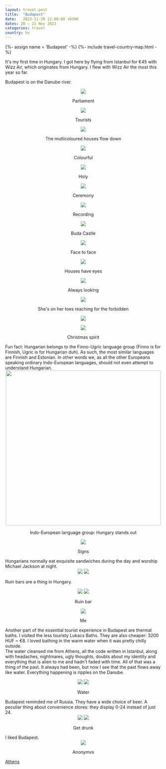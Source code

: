 ```yaml
---
layout: travel-post
title:  "Budapest"
date:   2023-11-20 12:00:00 +0300
dates: 20 – 21 Nov 2023
categories: travel
country: hu
---
```

{%- assign name = 'Budapest' -%}
{%- include travel-country-map.html -%}


It's my first time in Hungary. I got here by flying from Istanbul for €45 with Wizz Air, which originates from Hungary. I flew with Wizz Air the most this year so far. 

Budapest is on the Danube river.
<center>
<img src="{{site.baseurl}}/assets/img/budapest/1.jpg" />
<p class="image-label">Parliament</p>
</center>
<center>
<img src="{{site.baseurl}}/assets/img/budapest/2.jpg" />
<p class="image-label">Tourists</p>
</center>
<center>
<img src="{{site.baseurl}}/assets/img/budapest/3.jpg" />
<p class="image-label">The mutlicoloured houses flow down</p>
</center>
<center>
<img src="{{site.baseurl}}/assets/img/budapest/5.jpg" />
<p class="image-label">Colourful</p>
</center>
<center>
<img src="{{site.baseurl}}/assets/img/budapest/6.jpg" />
<p class="image-label">Holy</p>
</center>
<center>
<img src="{{site.baseurl}}/assets/img/budapest/7.jpg" />
<p class="image-label">Ceremony</p>
</center>
<center>
<img src="{{site.baseurl}}/assets/img/budapest/8.jpg" />
<p class="image-label">Recording</p>
</center>
<center>
<img src="{{site.baseurl}}/assets/img/budapest/9.jpg" />
<p class="image-label">Buda Castle</p>
</center>
<center>
<img src="{{site.baseurl}}/assets/img/budapest/10.jpg" />
<p class="image-label">Face to face</p>
</center>
<center>
<img src="{{site.baseurl}}/assets/img/budapest/12.jpg" />
<p class="image-label">Houses have eyes</p>
</center>
<center>
<img src="{{site.baseurl}}/assets/img/budapest/11.jpg" />
<p class="image-label">Always looking</p>
</center>
<center>
<img src="{{site.baseurl}}/assets/img/budapest/13.jpg" />
<p class="image-label">She's on her toes reaching for the forbidden</p>
</center>
<center>
<img src="{{site.baseurl}}/assets/img/budapest/15.jpg" />
<p class="image-label"></p>
</center>
<center>
<img src="{{site.baseurl}}/assets/img/budapest/14.jpg" />
<p class="image-label">Christmas spirit</p>
</center>
Fun fact: Hungarian belongs to the Finno-Ugric language group (Finno is for Finnish, Ugric is for Hungarian duh). As such, the most similar languages are Finnish and Estonian. In other words we, as all the other Europeans speaking ordinary Indo-European languages, should not even attempt to understand Hungarian.
<center>
<img src="{{site.baseurl}}/assets/img/budapest/indo-european.png" width="500" />
<p class="image-label">Indo-European language group: Hungary stands out</p>
</center>
<center>
<img src="{{site.baseurl}}/assets/img/budapest/18.jpg" />
<p class="image-label">Signs</p>
</center>
Hungarians normally eat exquisite sandwiches during the day and worship Michael Jackson at night.
<center>
    <div class="side-by-side">
        <img src="{{site.baseurl}}/assets/img/budapest/17.jpg" />
        <img src="{{site.baseurl}}/assets/img/budapest/16.jpg" />
    </div>
    <p class="image-label"></p>
</center>

Ruin bars are a thing in Hungary.
<center>
    <div class="side-by-side">
        <img src="{{site.baseurl}}/assets/img/budapest/20.jpg" />
        <img src="{{site.baseurl}}/assets/img/budapest/21.jpg" />
    </div>
    <p class="image-label">Ruin bar</p>
</center>

<center>
<img src="{{site.baseurl}}/assets/img/budapest/19.jpg" />
<p class="image-label">Me</p>
</center>

Another part of the essential tourist experience in Budapest are thermal baths. I visited the less touristy Lukacs Baths. They are also cheaper: 3200 HUF ~ €8.  I loved bathing in the warm water when it was pretty chilly outside.   
The water cleansed me from Athens, all the code written in Istanbul, along with headaches, nightmares, ugly thoughts, doubts about my identity and everything that is alien to me and hadn't faded with time. All of that was a thing of the past. It always had been, but now I see that the past flows away like water. Everything happening is ripples on the Danube.
<center>
    <div class="side-by-side">
        <img src="{{site.baseurl}}/assets/img/budapest/23.jpg" />
        <img src="{{site.baseurl}}/assets/img/budapest/22.jpg" />
    </div>
    <p class="image-label">Water</p>
</center>
Budapest reminded me of Russia. They have a wide choice of beer. A peculiar thing about convenience stores: they display 0-24 instead of just 24.
<center>
    <div class="side-by-side">
        <img src="{{site.baseurl}}/assets/img/budapest/23-1.jpg" />
        <img src="{{site.baseurl}}/assets/img/budapest/24.jpg" />
    </div>
    <p class="image-label">Get drunk</p>
</center>
I liked Budapest.
<center>
<img src="{{site.baseurl}}/assets/img/budapest/26.jpg" />
<p class="image-label">Anonymvs</p>
</center>

<a class="prev" href="/travel/2023/athens">
    Athens
</a>
